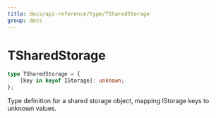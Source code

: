```yaml
---
title: docs/api-reference/type/TSharedStorage
group: docs
---
```


# TSharedStorage

```ts
type TSharedStorage = {
    [key in keyof IStorage]: unknown;
};
```

Type definition for a shared storage object, mapping IStorage keys to unknown values.
